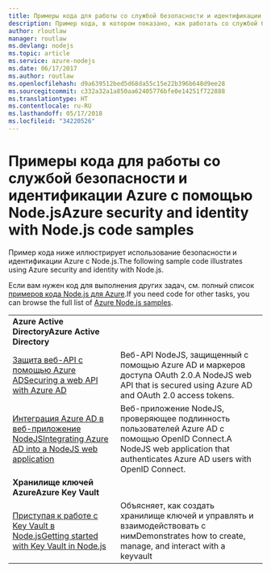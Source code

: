 ```yaml
---
title: Примеры кода для работы со службой безопасности и идентификации Azure с помощью Node.js
description: Пример кода, в котором показано, как работать со службой безопасности и идентификации Azure с помощью Node.js.
author: rloutlaw
manager: routlaw
ms.devlang: nodejs
ms.topic: article
ms.service: azure-nodejs
ms.date: 06/17/2017
ms.author: routlaw
ms.openlocfilehash: d9a639512bed5d68da55c15e22b396b648d9ee28
ms.sourcegitcommit: c332a32a1a850aa62405776bfe0e14251f722888
ms.translationtype: HT
ms.contentlocale: ru-RU
ms.lasthandoff: 05/17/2018
ms.locfileid: "34220526"
---
```

# <a name="azure-security-and-identity-with-nodejs-code-samples"></a><span data-ttu-id="84233-103">Примеры кода для работы со службой безопасности и идентификации Azure с помощью Node.js</span><span class="sxs-lookup"><span data-stu-id="84233-103">Azure security and identity with Node.js code samples</span></span>

<span data-ttu-id="84233-104">Пример кода ниже иллюстрирует использование безопасности и идентификации Azure с Node.js.</span><span class="sxs-lookup"><span data-stu-id="84233-104">The following sample code illustrates using Azure security and identity with Node.js.</span></span>

<span data-ttu-id="84233-105">Если вам нужен код для выполнения других задач, см. полный список [примеров кода Node.js для Azure](https://azure.microsoft.com/resources/samples/?term=nodejs).</span><span class="sxs-lookup"><span data-stu-id="84233-105">If you need code for other tasks, you can browse the full list of [Azure Node.js samples](https://azure.microsoft.com/resources/samples/?term=nodejs).</span></span>

| | |
|---|---|
| <span data-ttu-id="84233-106">**Azure Active Directory**</span><span class="sxs-lookup"><span data-stu-id="84233-106">**Azure Active Directory**</span></span> ||
| [<span data-ttu-id="84233-107">Защита веб-API с помощью Azure AD</span><span class="sxs-lookup"><span data-stu-id="84233-107">Securing a web API with Azure AD</span></span>](https://azure.microsoft.com/resources/samples/active-directory-node-webapi/) | <span data-ttu-id="84233-108">Веб-API NodeJS, защищенный с помощью Azure AD и маркеров доступа OAuth 2.0.</span><span class="sxs-lookup"><span data-stu-id="84233-108">A NodeJS web API that is secured using Azure AD and OAuth 2.0 access tokens.</span></span> |
| [<span data-ttu-id="84233-109">Интеграция Azure AD в веб-приложение NodeJS</span><span class="sxs-lookup"><span data-stu-id="84233-109">Integrating Azure AD into a NodeJS web application</span></span>](https://azure.microsoft.com/resources/samples/active-directory-node-webapp-openidconnect/) | <span data-ttu-id="84233-110">Веб-приложение NodeJS, проверяющее подлинность пользователей Azure AD с помощью OpenID Connect.</span><span class="sxs-lookup"><span data-stu-id="84233-110">A NodeJS web application that authenticates Azure AD users with OpenID Connect.</span></span> |
| <span data-ttu-id="84233-111">**Хранилище ключей Azure**</span><span class="sxs-lookup"><span data-stu-id="84233-111">**Azure Key Vault**</span></span> ||
| [<span data-ttu-id="84233-112">Приступая к работе с Key Vault в Node.js</span><span class="sxs-lookup"><span data-stu-id="84233-112">Getting started with Key Vault in Node.js</span></span>](https://azure.microsoft.com/resources/samples/key-vault-node-getting-started/) | <span data-ttu-id="84233-113">Объясняет, как создать хранилище ключей и управлять и взаимодействовать с ним</span><span class="sxs-lookup"><span data-stu-id="84233-113">Demonstrates how to create, manage, and interact with a keyvault</span></span> |

